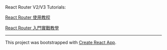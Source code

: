 
React Router V2/V3 Tutorials:

[React Router 使用教程](http://www.ruanyifeng.com/blog/2016/05/react_router.html)

[React Router 入門實戰教學](https://github.com/kdchang/reactjs101/blob/master/Ch05/react-router-introduction.md)





--------------
This project was bootstrapped with [Create React App](https://github.com/facebookincubator/create-react-app).
